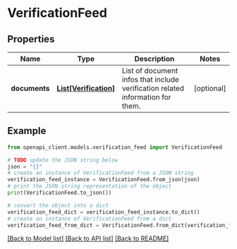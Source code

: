 # VerificationFeed


## Properties

Name | Type | Description | Notes
------------ | ------------- | ------------- | -------------
**documents** | [**List[Verification]**](Verification.md) | List of document infos that include verification related information for them. | [optional] 

## Example

```python
from openapi_client.models.verification_feed import VerificationFeed

# TODO update the JSON string below
json = "{}"
# create an instance of VerificationFeed from a JSON string
verification_feed_instance = VerificationFeed.from_json(json)
# print the JSON string representation of the object
print(VerificationFeed.to_json())

# convert the object into a dict
verification_feed_dict = verification_feed_instance.to_dict()
# create an instance of VerificationFeed from a dict
verification_feed_from_dict = VerificationFeed.from_dict(verification_feed_dict)
```
[[Back to Model list]](../README.md#documentation-for-models) [[Back to API list]](../README.md#documentation-for-api-endpoints) [[Back to README]](../README.md)


